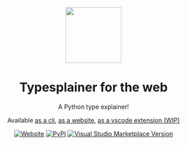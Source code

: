 <div align="center">
<img src="https://i.imgur.com/5IFkzIf.png" width="128px">
<h1>Typesplainer for the web</h1>
 A Python type explainer!

Available [as a cli](https://pypi.org/project/typesplainer), [as a website](https://typesplainer.herokuapp.com), [as a vscode extension (WIP)](#)

[![Website](https://img.shields.io/website?url=https%3A%2F%2Ftypesplainer.herokuapp.com)](https://typesplainer.herokuapp.com) [![PyPI](https://img.shields.io/pypi/v/typesplainer?label=cli)](https://pypi.org/project/typesplainer) [![Visual Studio Marketplace Version](https://img.shields.io/visual-studio-marketplace/v/WasiMaster.typesplainer?label=vscode)](https://marketplace.visualstudio.com/items?itemName=WasiMaster.typesplainer)
</div>

